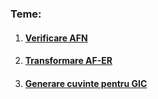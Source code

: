 ### Teme:
 1. #### [Verificare AFN](https://github.com/antonio-b21/LFA-Lab/tree/master/Laboratoare/Tema1)
 2. #### [Transformare AF-ER](https://github.com/antonio-b21/LFA-Lab/tree/master/Laboratoare/Tema2)
 3. #### [Generare cuvinte pentru GIC](https://github.com/antonio-b21/LFA-Lab/tree/master/Laboratoare/Tema3)
